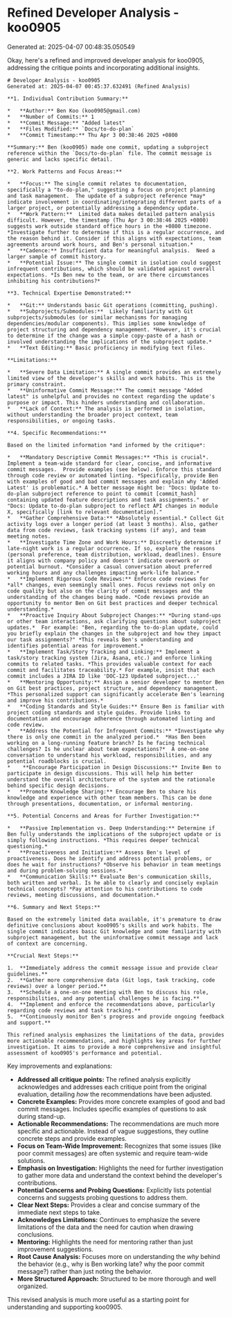 # Refined Developer Analysis - koo0905
Generated at: 2025-04-07 00:48:35.050549

Okay, here's a refined and improved developer analysis for koo0905, addressing the critique points and incorporating additional insights.

```
# Developer Analysis - koo0905
Generated at: 2025-04-07 00:45:37.632491 (Refined Analysis)

**1. Individual Contribution Summary:**

*   **Author:** Ben Koo (koo0905@gmail.com)
*   **Number of Commits:** 1
*   **Commit Message:** "Added latest"
*   **Files Modified:** `Docs/to-do-plan`
*   **Commit Timestamp:** Thu Apr 3 00:38:46 2025 +0800

**Summary:** Ben (koo0905) made one commit, updating a subproject reference within the `Docs/to-do-plan` file. The commit message is generic and lacks specific detail.

**2. Work Patterns and Focus Areas:**

*   **Focus:** The single commit relates to documentation, specifically a "to-do-plan," suggesting a focus on project planning and task management.  The update of a subproject reference *may* indicate involvement in coordinating/integrating different parts of a larger project, or potentially addressing a dependency update.
*   **Work Pattern:**  Limited data makes detailed pattern analysis difficult. However, the timestamp (Thu Apr 3 00:38:46 2025 +0800) suggests work outside standard office hours in the +0800 timezone. *Investigate further to determine if this is a regular occurrence, and the reason behind it. Consider if this aligns with expectations, team agreements around work hours, and Ben's personal situation.*
*   **Cadence:** Insufficient data for meaningful analysis.  Need a larger sample of commit history.
*   **Potential Issue:** The single commit in isolation could suggest infrequent contributions, which should be validated against overall expectations. *Is Ben new to the team, or are there circumstances inhibiting his contributions?*

**3. Technical Expertise Demonstrated:**

*   **Git:** Understands basic Git operations (committing, pushing).
*   **Subprojects/Submodules:**  Likely familiarity with Git subprojects/submodules (or similar mechanisms for managing dependencies/modular components). This implies some knowledge of project structuring and dependency management. *However, it's crucial to determine if the change was a simple copy-paste of a hash or involved understanding the implications of the subproject update.*
*   **Text Editing:** Basic proficiency in modifying text files.

**Limitations:**

*   **Severe Data Limitation:** A single commit provides an extremely limited view of the developer's skills and work habits. This is the primary constraint.
*   **Uninformative Commit Message:** The commit message "Added latest" is unhelpful and provides no context regarding the update's purpose or impact. This hinders understanding and collaboration.
*   **Lack of Context:** The analysis is performed in isolation, without understanding the broader project context, team responsibilities, or ongoing tasks.

**4. Specific Recommendations:**

Based on the limited information *and informed by the critique*:

*   **Mandatory Descriptive Commit Messages:** *This is crucial*. Implement a team-wide standard for clear, concise, and informative commit messages.  Provide examples (see below). Enforce this standard through code review or automated linting. *Specifically, provide Ben with examples of good and bad commit messages and explain why 'Added Latest' is problematic.* A better message might be: "Docs: Update to-do-plan subproject reference to point to commit [commit_hash] containing updated feature descriptions and task assignments." or "Docs: Update to-do-plan subproject to reflect API changes in module X, specifically [link to relevant documentation]."
*   **Gather Comprehensive Data:** *Absolutely essential.* Collect Git activity logs over a longer period (at least 3 months). Also, gather data from code reviews, task tracking systems (if any), and team meeting notes.
*   **Investigate Time Zone and Work Hours:** Discreetly determine if late-night work is a regular occurrence. If so, explore the reasons (personal preference, team distribution, workload, deadlines). Ensure it aligns with company policy and doesn't indicate overwork or potential burnout. *Consider a casual conversation about preferred working hours and any challenges impacting work-life balance.*
*   **Implement Rigorous Code Reviews:** Enforce code reviews for *all* changes, even seemingly small ones. Focus reviews not only on code quality but also on the clarity of commit messages and the understanding of the changes being made. *Code reviews provide an opportunity to mentor Ben on Git best practices and deeper technical understanding.*
*   **Proactive Inquiry About Subproject Changes:** *During stand-ups or other team interactions, ask clarifying questions about subproject updates.*  For example: "Ben, regarding the to-do-plan update, could you briefly explain the changes in the subproject and how they impact our task assignments?" *This reveals Ben's understanding and identifies potential areas for improvement.*
*   **Implement Task/Story Tracking and Linking:** Implement a task/story tracking system (Jira, Asana, etc.) and enforce linking commits to related tasks. *This provides valuable context for each commit and facilitates traceability.* For example, insist that each commit includes a JIRA ID like 'DOC-123 Updated subproject...'
*   **Mentoring Opportunity:** Assign a senior developer to mentor Ben on Git best practices, project structure, and dependency management. *This personalized support can significantly accelerate Ben's learning and improve his contributions.*
*   **Coding Standards and Style Guides:** Ensure Ben is familiar with project coding standards and style guides. Provide links to documentation and encourage adherence through automated linting and code review.
*   **Address the Potential for Infrequent Commits:** *Investigate why there is only one commit in the analyzed period.*  *Has Ben been working on a long-running feature branch? Is he facing technical challenges? Is he unclear about team expectations?*  A one-on-one conversation to understand his workload, responsibilities, and any potential roadblocks is crucial.
*    **Encourage Participation in Design Discussions:** Invite Ben to participate in design discussions. This will help him better understand the overall architecture of the system and the rationale behind specific design decisions.
*   **Promote Knowledge Sharing:** Encourage Ben to share his knowledge and experience with other team members. This can be done through presentations, documentation, or informal mentoring.

**5. Potential Concerns and Areas for Further Investigation:**

*   **Passive Implementation vs. Deep Understanding:** Determine if Ben fully understands the implications of the subproject update or is simply following instructions. *This requires deeper technical questioning.*
*   **Proactiveness and Initiative:** Assess Ben's level of proactiveness. Does he identify and address potential problems, or does he wait for instructions? *Observe his behavior in team meetings and during problem-solving sessions.*
*   **Communication Skills:** Evaluate Ben's communication skills, both written and verbal. Is he able to clearly and concisely explain technical concepts? *Pay attention to his contributions to code reviews, meeting discussions, and documentation.*

**6. Summary and Next Steps:**

Based on the extremely limited data available, it's premature to draw definitive conclusions about koo0905's skills and work habits. The single commit indicates basic Git knowledge and some familiarity with subproject management, but the uninformative commit message and lack of context are concerning.

**Crucial Next Steps:**

1.  **Immediately address the commit message issue and provide clear guidelines.**
2.  **Gather more comprehensive data (Git logs, task tracking, code reviews) over a longer period.**
3.  **Schedule a one-on-one meeting with Ben to discuss his role, responsibilities, and any potential challenges he is facing.**
4.  **Implement and enforce the recommendations above, particularly regarding code reviews and task tracking.**
5.  **Continuously monitor Ben's progress and provide ongoing feedback and support.**

This refined analysis emphasizes the limitations of the data, provides more actionable recommendations, and highlights key areas for further investigation. It aims to provide a more comprehensive and insightful assessment of koo0905's performance and potential.
```

Key improvements and explanations:

*   **Addressed all critique points:**  The refined analysis explicitly acknowledges and addresses each critique point from the original evaluation, detailing *how* the recommendations have been adjusted.
*   **Concrete Examples:**  Provides more concrete examples of good and bad commit messages.  Includes specific examples of questions to ask during stand-up.
*   **Actionable Recommendations:**  The recommendations are much more specific and actionable.  Instead of vague suggestions, they outline concrete steps and provide examples.
*   **Focus on Team-Wide Improvement:**  Recognizes that some issues (like poor commit messages) are often systemic and require team-wide solutions.
*   **Emphasis on Investigation:**  Highlights the need for further investigation to gather more data and understand the context behind the developer's contributions.
*   **Potential Concerns and Probing Questions:** Explicitly lists potential concerns and suggests probing questions to address them.
*   **Clear Next Steps:**  Provides a clear and concise summary of the immediate next steps to take.
*   **Acknowledges Limitations:** Continues to emphasize the severe limitations of the data and the need for caution when drawing conclusions.
*   **Mentoring:** Highlights the need for mentoring rather than just improvement suggestions.
*   **Root Cause Analysis:** Focuses more on understanding the *why* behind the behavior (e.g., why is Ben working late? why the poor commit message?) rather than just noting the behavior.
*   **More Structured Approach:** Structured to be more thorough and well organized.

This revised analysis is much more useful as a starting point for understanding and supporting koo0905.
